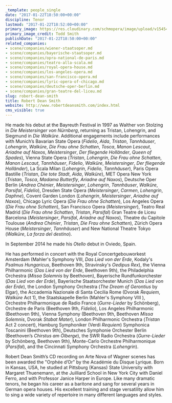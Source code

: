 ```yaml
---
_template: people_single
date: "2017-01-22T18:50:00+00:00"
discipline: Tenor
lastmod: "2017-01-22T18:52:00+00:00"
primary_image: https://res.cloudinary.com/schmopera/image/upload/v1545409169/media/webhook-uploads/1485110683347/RDSmith%2520by%2520Todd%2520Smith.jpg.jpg
primary_image_credit: Todd Smith
publishDate: "2017-01-22T18:50:00+00:00"
related_companies:
- scene/companies/wiener-staatsoper.md
- scene/companies/bayerische-staatsoper.md
- scene/companies/opra-national-de-paris.md
- scene/companies/teatro-alla-scala.md
- scene/companies/royal-opera-house.md
- scene/companies/los-angeles-opera.md
- scene/companies/san-francisco-opera.md
- scene/companies/lyric-opera-of-chicago.md
- scene/companies/deutsche-oper-berlin.md
- scene/companies/gran-teatre-del-liceu.md
slug: robert-dean-smith
title: Robert Dean Smith
website: http://www.robertdeansmith.com/index.html
cms_visible: true
---
```


He made his debut at the Bayreuth Festival in 1997 as Walther von Stolzing in *Die Meistersinger von Nürnberg*, returning as Tristan, Lohengrin, and Siegmund in *Die Walküre*.  Additional engagements include performances with Munich’s Bavarian State Opera (*Fidelio*,  *Aida*, *Tristan*, *Tannhäuser*, *Lohengrin*, *Walküre*, *Die Frau ohne Schatten*, *Tosca*, *Manon Lescaut*, *Ariadne auf Naxos*, *Meistersinger*, *Der fliegende Holländer*, *Queen of Spades*), Vienna State Opera (*Tristan*, *Lohengrin*, *Die Frau ohne Schatten*, *Manon Lescaut*, *Tannhäuser*, *Fidelio*, *Walküre*, *Meistersinger*, *Der fliegende Holländer*), La Scala Milan (*Lohengrin*, *Fidelio*, *Tannhäuser*), Paris Opera Bastille (*Tristan*, *Die tote Stadt*, *Aida*, *Walküre*), MET Opera New York (*Tristan*, *Tosca*, *Madama Butterfly*, *Ariadne auf Naxos*), Deutsche Oper Berlin (*Andrea Chénier*, *Meistersinger*, *Lohengrin*,  *Tannhäuser*, *Walküre*, *Parsifal*, *Fidelio*), Dresden State Opera (*Meistersinger*, *Carmen*, *Lohengrin*, *Daphne*), Covent Garden London (*Lohengrin*, *Meistersinger*, *Ariadne auf Naxos*), Chicago Lyric Opera (*Die Frau ohne Schatten*), Los Angeles Opera (*Die Frau ohne Schatten*), San Francisco Opera (*Meistersinger*), Teatro Real Madrid (*Die Frau ohne Schatten*, *Tristan*, *Parsifal*) Gran Teatre de Liceu Barcelona (*Meistersinger*, *Parsifal*, *Ariadne auf Naxos*), Theatre du Capitole Toulouse (*Andrea Chénier*, *Tristan*, *Die Frau ohne Schatten*), Zürich Opera House (*Meistersinger*, *Tannhäuser*) and New National Theatre Tokyo (*Walküre*, *La forza del destino*).
 
In September 2014 he made his *Otello* debut in Oviedo, Spain.
 
He has performed in concert with the Royal Concertgebouworkest Amsterdam (Mahler's Symphony VIII, *Das Lied von der Erde*, Kodaly's *Psalmus Hungaricus*, Beethoven 9th, Stravinsky's *Oedipus Rex*), the Vienna Philharmonic (*Das Lied von der Erde*, Beethoven 9th), the Philadelphia Orchestra (*Missa Solemnis* by Beethoven), Bayerische Rundfunkorchester (*Das Lied von der Erde*), Bayerische Staatsorchester Munich (*Das Lied von der Erde*), the London Symphony Orchestra (*The Dream of Gerontius* by Elgar), the Accademia Nazionale di Santa Cecilia Rome (Dvorak *Requiem*, *Walküre* Act 1), the Staatskapelle Berlin (Mahler's Symphony VIII ), Orchestre Philharmonique de Radio France (*Gurre-Lieder* by Schönberg), Orchestre de Paris (Beethoven 9th, *Fidelio*), Los Angeles Philharmonic (Beethoven 9th), Vienna Symphony (Beethoven 9th, Beethoven *Missa Solemnis*, Dvorak *Stabat Mater*), London Philharmonic Orchestra (*Tristan* Act 2 concert), Hamburg Symphoniker (Verdi *Requiem*) Symphonica Toscanini (Beethoven 9th), Deutsches Symphonie Orchester Berlin (Beethoven’s *Chirstus am Ölberge*), the SWR Radio Orchestra (*Gurre-Lieder* by Schönberg, Beethoven 9th), Monte-Carlo Orchestre Philharmonique (*Parsifal*), and the Cincinnati Symphony Orchestra (*Lohengrin*).
 
Robert Dean Smith’s CD recording on Arte Nova of Wagner scenes has been awarded the "Orphée d’Or" by the Académie du Disque Lyrique. Born in Kansas, USA, he studied at Pittsburg (Kansas) State University with Margaret Thuenemann, at the Juilliard School in New York City with Daniel Ferro, and with Professor Janice Harper in Europe.  Like many dramatic tenors, he began his career as a baritone and sang for several years in German opera houses. His excellent training and stage versatility allow him to sing a wide variety of repertoire in many different languages and styles.
